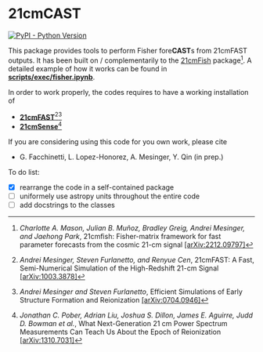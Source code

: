 # 21cmCAST

[![PyPI - Python Version](https://img.shields.io/pypi/pyversions/py21cmcast)](https://pypi.org/project/py21cmcast/)

This package provides tools to perform Fisher fore**CAST**s from 21cmFAST outputs. It has been built on / complementarily to the [21cmFish](https://21cmfish.readthedocs.io/en/latest/) package[^1]. A detailed example of how it works can be found in [**scripts/exec/fisher.ipynb**](./scripts/exec/fisher.ipynb). 

In order to work properly, the codes requires to have a working installation of
- [**21cmFAST**](https://21cmfast.readthedocs.io/en/latest/)[^2][^3]
- [**21cmSense**](https://21cmsense.readthedocs.io/en/latest/)[^4]

If you are considering using this code for you own work, please cite
- G. Facchinetti, L. Lopez-Honorez, A. Mesinger, Y. Qin (in prep.)

To do list:
- [x] rearrange the code in a self-contained package
- [ ] uniformely use astropy units throughout the entire code
- [ ] add docstrings to the classes

[^1]: *Charlotte A. Mason, Julian B. Muñoz, Bradley Greig, Andrei Mesinger, and Jaehong Park*, 21cmfish: Fisher-matrix framework for fast parameter forecasts from the cosmic 21-cm signal [[arXiv:2212.09797]](https://arxiv.org/abs/2212.09797)

[^2]: *Andrei Mesinger, Steven Furlanetto, and Renyue Cen*, 21cmFAST: A Fast, Semi-Numerical Simulation of the High-Redshift 21-cm Signal [[arXiv:1003.3878]](https://arxiv.org/abs/1003.3878)

[^3]: *Andrei Mesinger and Steven Furlanetto*, Efficient Simulations of Early Structure Formation and Reionization [[arXiv:0704.0946]](https://arxiv.org/abs/0704.0946)

[^4]: *Jonathan C. Pober, Adrian Liu, Joshua S. Dillon, James E. Aguirre, Judd D. Bowman et al.*, What Next-Generation 21 cm Power Spectrum Measurements Can Teach Us About the Epoch of Reionization [[arXiv:1310.7031]](https://arxiv.org/abs/1310.7031)
